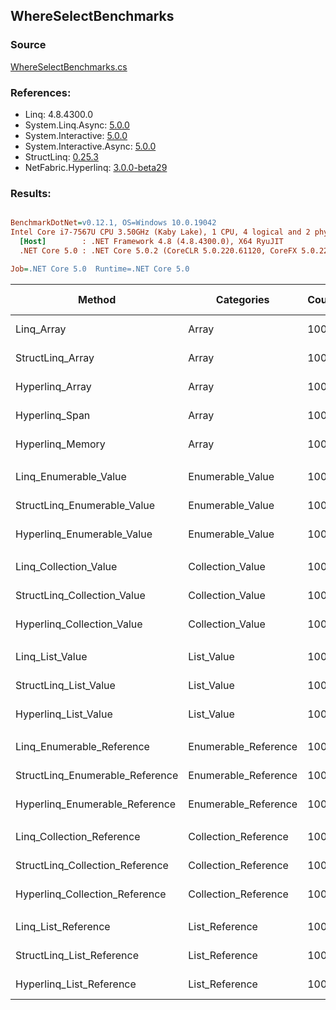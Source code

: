 ﻿## WhereSelectBenchmarks

### Source
[WhereSelectBenchmarks.cs](../NetFabric.Hyperlinq.Benchmarks/Benchmarks/WhereSelectBenchmarks.cs)

### References:
- Linq: 4.8.4300.0
- System.Linq.Async: [5.0.0](https://www.nuget.org/packages/System.Linq.Async/5.0.0)
- System.Interactive: [5.0.0](https://www.nuget.org/packages/System.Interactive/5.0.0)
- System.Interactive.Async: [5.0.0](https://www.nuget.org/packages/System.Interactive.Async/5.0.0)
- StructLinq: [0.25.3](https://www.nuget.org/packages/StructLinq/0.25.3)
- NetFabric.Hyperlinq: [3.0.0-beta29](https://www.nuget.org/packages/NetFabric.Hyperlinq/3.0.0-beta29)

### Results:
``` ini

BenchmarkDotNet=v0.12.1, OS=Windows 10.0.19042
Intel Core i7-7567U CPU 3.50GHz (Kaby Lake), 1 CPU, 4 logical and 2 physical cores
  [Host]        : .NET Framework 4.8 (4.8.4300.0), X64 RyuJIT
  .NET Core 5.0 : .NET Core 5.0.2 (CoreCLR 5.0.220.61120, CoreFX 5.0.220.61120), X64 RyuJIT

Job=.NET Core 5.0  Runtime=.NET Core 5.0  

```
|                          Method |           Categories | Count |       Mean |   Error |  StdDev | Ratio |  Gen 0 | Gen 1 | Gen 2 | Allocated |
|-------------------------------- |--------------------- |------ |-----------:|--------:|--------:|------:|-------:|------:|------:|----------:|
|                      Linq_Array |                Array |   100 |   640.4 ns | 3.21 ns | 2.84 ns |  1.00 | 0.0496 |     - |     - |     104 B |
|                StructLinq_Array |                Array |   100 |   381.8 ns | 1.63 ns | 1.36 ns |  0.60 |      - |     - |     - |         - |
|                 Hyperlinq_Array |                Array |   100 |   352.3 ns | 1.15 ns | 1.02 ns |  0.55 |      - |     - |     - |         - |
|                  Hyperlinq_Span |                Array |   100 |   369.2 ns | 1.12 ns | 1.05 ns |  0.58 |      - |     - |     - |         - |
|                Hyperlinq_Memory |                Array |   100 |   412.5 ns | 1.53 ns | 1.35 ns |  0.64 |      - |     - |     - |         - |
|                                 |                      |       |            |         |         |       |        |       |       |           |
|           Linq_Enumerable_Value |     Enumerable_Value |   100 | 1,569.9 ns | 6.34 ns | 5.93 ns |  1.00 | 0.0725 |     - |     - |     152 B |
|     StructLinq_Enumerable_Value |     Enumerable_Value |   100 | 1,353.8 ns | 3.07 ns | 2.87 ns |  0.86 | 0.0153 |     - |     - |      32 B |
|      Hyperlinq_Enumerable_Value |     Enumerable_Value |   100 |   385.8 ns | 0.86 ns | 0.80 ns |  0.25 |      - |     - |     - |         - |
|                                 |                      |       |            |         |         |       |        |       |       |           |
|           Linq_Collection_Value |     Collection_Value |   100 | 1,516.2 ns | 2.88 ns | 2.69 ns |  1.00 | 0.0725 |     - |     - |     152 B |
|     StructLinq_Collection_Value |     Collection_Value |   100 | 1,337.8 ns | 2.35 ns | 1.83 ns |  0.88 | 0.0153 |     - |     - |      32 B |
|      Hyperlinq_Collection_Value |     Collection_Value |   100 |   403.9 ns | 2.13 ns | 1.99 ns |  0.27 |      - |     - |     - |         - |
|                                 |                      |       |            |         |         |       |        |       |       |           |
|                 Linq_List_Value |           List_Value |   100 | 1,512.4 ns | 2.71 ns | 2.53 ns |  1.00 | 0.0725 |     - |     - |     152 B |
|           StructLinq_List_Value |           List_Value |   100 |   773.6 ns | 2.41 ns | 2.01 ns |  0.51 |      - |     - |     - |         - |
|            Hyperlinq_List_Value |           List_Value |   100 |   777.2 ns | 1.50 ns | 1.33 ns |  0.51 |      - |     - |     - |         - |
|                                 |                      |       |            |         |         |       |        |       |       |           |
|       Linq_Enumerable_Reference | Enumerable_Reference |   100 | 1,272.0 ns | 3.50 ns | 3.10 ns |  1.00 | 0.0725 |     - |     - |     152 B |
| StructLinq_Enumerable_Reference | Enumerable_Reference |   100 |   844.9 ns | 1.79 ns | 1.59 ns |  0.66 | 0.0153 |     - |     - |      32 B |
|  Hyperlinq_Enumerable_Reference | Enumerable_Reference |   100 |   875.6 ns | 1.50 ns | 1.25 ns |  0.69 | 0.0153 |     - |     - |      32 B |
|                                 |                      |       |            |         |         |       |        |       |       |           |
|       Linq_Collection_Reference | Collection_Reference |   100 | 1,268.0 ns | 4.18 ns | 3.70 ns |  1.00 | 0.0725 |     - |     - |     152 B |
| StructLinq_Collection_Reference | Collection_Reference |   100 |   864.3 ns | 1.90 ns | 1.48 ns |  0.68 | 0.0153 |     - |     - |      32 B |
|  Hyperlinq_Collection_Reference | Collection_Reference |   100 |   820.6 ns | 2.38 ns | 2.11 ns |  0.65 | 0.0153 |     - |     - |      32 B |
|                                 |                      |       |            |         |         |       |        |       |       |           |
|             Linq_List_Reference |       List_Reference |   100 | 1,233.5 ns | 4.33 ns | 3.61 ns |  1.00 | 0.0725 |     - |     - |     152 B |
|       StructLinq_List_Reference |       List_Reference |   100 |   845.7 ns | 3.21 ns | 2.84 ns |  0.69 | 0.0153 |     - |     - |      32 B |
|        Hyperlinq_List_Reference |       List_Reference |   100 |   743.3 ns | 1.70 ns | 1.42 ns |  0.60 |      - |     - |     - |         - |

